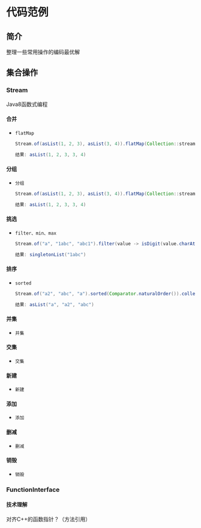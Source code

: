 # 代码范例

## 简介

整理一些常用操作的编码最优解

## 集合操作 

### Stream

Java8函数式编程

#### 合并

- `flatMap`
  ``` Java
  Stream.of(asList(1, 2, 3), asList(3, 4)).flatMap(Collection::stream).collect(toList())
  
  结果: asList(1, 2, 3, 3, 4)
  ```

#### 分组

- `分组`
  ``` Java
  Stream.of(asList(1, 2, 3), asList(3, 4)).flatMap(Collection::stream).collect(toList())

  结果: asList(1, 2, 3, 3, 4)
  ```

#### 挑选

- `filter、min、max`
  ``` Java
  Stream.of("a", "1abc", "abc1").filter(value -> isDigit(value.charAt(0))).collect(toList())

  结果: singletonList("1abc")
  ```

#### 排序

- `sorted` 
  ``` Java
  Stream.of("a2", "abc", "a").sorted(Comparator.naturalOrder()).collect(toList())

  结果: asList("a", "a2", "abc")
  ```

#### 并集

- `并集` 

#### 交集

- `交集` 

#### 新建

- `新建` 

#### 添加

- `添加`

#### 删减

- `删减`

#### 销毁

- `销毁`


### FunctionInterface

#### 技术理解

对齐C++的函数指针？（方法引用）
